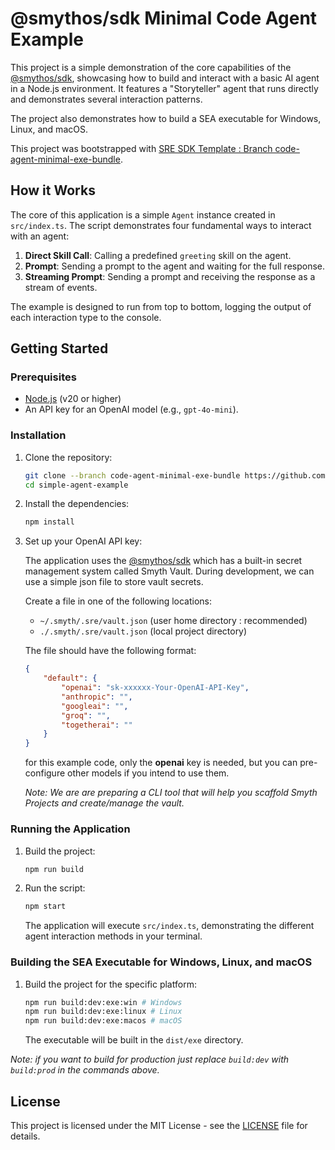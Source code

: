 # @smythos/sdk Minimal Code Agent Example

This project is a simple demonstration of the core capabilities of the [@smythos/sdk](https://www.npmjs.com/package/@smythos/sdk), showcasing how to build and interact with a basic AI agent in a Node.js environment. It features a "Storyteller" agent that runs directly and demonstrates several interaction patterns.

The project also demonstrates how to build a SEA executable for Windows, Linux, and macOS.

This project was bootstrapped with [SRE SDK Template : Branch code-agent-minimal-exe-bundle](https://github.com/SmythOS/sre-project-templates/tree/code-agent-minimal-exe-bundle).

## How it Works

The core of this application is a simple `Agent` instance created in `src/index.ts`. The script demonstrates four fundamental ways to interact with an agent:

1.  **Direct Skill Call**: Calling a predefined `greeting` skill on the agent.
2.  **Prompt**: Sending a prompt to the agent and waiting for the full response.
3.  **Streaming Prompt**: Sending a prompt and receiving the response as a stream of events.

The example is designed to run from top to bottom, logging the output of each interaction type to the console.

## Getting Started

### Prerequisites

-   [Node.js](https://nodejs.org/) (v20 or higher)
-   An API key for an OpenAI model (e.g., `gpt-4o-mini`).

### Installation

1.  Clone the repository:

    ```bash
    git clone --branch code-agent-minimal-exe-bundle https://github.com/smythos/sre-project-templates.git simple-agent-example
    cd simple-agent-example
    ```

2.  Install the dependencies:

    ```bash
    npm install
    ```

3.  Set up your OpenAI API key:

    The application uses the [@smythos/sdk](https://www.npmjs.com/package/@smythos/sdk) which has a built-in secret management system called Smyth Vault.
    During development, we can use a simple json file to store vault secrets.

    Create a file in one of the following locations:

    -   `~/.smyth/.sre/vault.json` (user home directory : recommended)
    -   `./.smyth/.sre/vault.json` (local project directory)

    The file should have the following format:

    ```json
    {
        "default": {
            "openai": "sk-xxxxxx-Your-OpenAI-API-Key",
            "anthropic": "",
            "googleai": "",
            "groq": "",
            "togetherai": ""
        }
    }
    ```

    for this example code, only the **openai** key is needed, but you can pre-configure other models if you intend to use them.

    _Note: We are are preparing a CLI tool that will help you scaffold Smyth Projects and create/manage the vault._

### Running the Application

1.  Build the project:

    ```bash
    npm run build
    ```

2.  Run the script:

    ```bash
    npm start
    ```

    The application will execute `src/index.ts`, demonstrating the different agent interaction methods in your terminal.

### Building the SEA Executable for Windows, Linux, and macOS

1.  Build the project for the specific platform:

    ```bash
    npm run build:dev:exe:win # Windows
    npm run build:dev:exe:linux # Linux
    npm run build:dev:exe:macos # macOS
    ```

    The executable will be built in the `dist/exe` directory.

_Note: if you want to build for production just replace `build:dev` with `build:prod` in the commands above._

## License

This project is licensed under the MIT License - see the [LICENSE](LICENSE) file for details.
